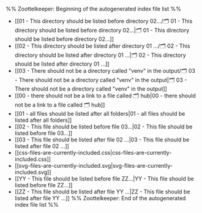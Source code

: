 %% Zoottelkeeper: Beginning of the autogenerated index file list  %%
-  [[01 - This directory should be listed before directory 02.../🗂️ 01 - This directory should be listed before directory 02...|🗂️ 01 - This directory should be listed before directory 02...]]
-  [[02 - This directory should be listed after directory 01 .../🗂️ 02 - This directory should be listed after directory 01 ...|🗂️ 02 - This directory should be listed after directory 01 ...]]
-  [[03 - There should not be a directory called "venv" in the output/🗂️ 03 - There should not be a directory called "venv" in the output|🗂️ 03 - There should not be a directory called "venv" in the output]]
-  [[00 - there should not be a link to a file called 🗂️ hub|00 - there should not be a link to a file called 🗂️ hub]]
-  [[01 - all files should be listed after all folders|01 - all files should be listed after all folders]]
-  [[02 - This file should be listed before file 03...|02 - This file should be listed before file 03...]]
-  [[03 - This file should be listed after file 02 ...|03 - This file should be listed after file 02 ...]]
-  [[css-files-are-currently-included.css|css-files-are-currently-included.css]]
-  [[svg-files-are-currently-included.svg|svg-files-are-currently-included.svg]]
-  [[YY - This file should be listed before file ZZ...|YY - This file should be listed before file ZZ...]]
-  [[ZZ - This file should be listed after file YY ...|ZZ - This file should be listed after file YY ...]]
%% Zoottelkeeper: End of the autogenerated index file list  %%
